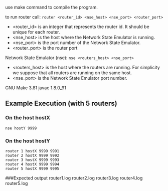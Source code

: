 use make command to compile the program.

to run router call: `router <router_id> <nse_host> <nse_port> <router_port>`

- <router_id> is an integer that represents the router id. It should be unique for each router.
- <nse_host> is the host where the Network State Emulator is running.
- <nse_port> is the port number of the Network State Emulator.
- <router_port> is the router port


Network State Emulator (nse): `nse <routers_host> <nse_port>`

- <routers_host> is the host where the routers are running. For simplicity we suppose that all
routers are running on the same host.
- <nse_port> is the Network State Emulator port number.

GNU Make 3.81
javac 1.8.0_91


## Example Execution (with 5 routers)
### On the host hostX
```
nse hostY 9999
```
### On the host hostY
```
router 1 hostX 9999 9991
router 2 hostX 9999 9992
router 3 hostX 9999 9993
router 4 hostX 9999 9994
router 5 hostX 9999 9995
````
###Expected output
router1.log router2.log router3.log router4.log router5.log
